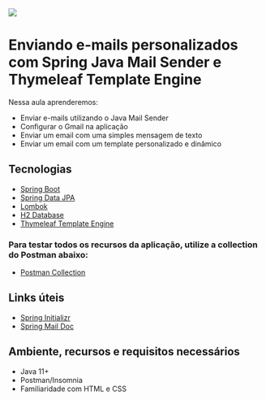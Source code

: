 <img src="https://storage.googleapis.com/golden-wind/experts-club/capa-github.svg" />

# Enviando e-mails personalizados com Spring Java Mail Sender e Thymeleaf Template Engine

Nessa aula aprenderemos:
- Enviar e-mails utilizando o Java Mail Sender
- Configurar o Gmail na aplicação
- Enviar um email com uma simples mensagem de texto
- Enviar um email com um template personalizado e dinâmico

## Tecnologias

- [Spring Boot](https://spring.io/projects/spring-boot)
- [Spring Data JPA](https://spring.io/projects/spring-data-jpa)
- [Lombok](https://projectlombok.org/)
- [H2 Database](https://www.h2database.com/html/quickstart.html)
- [Thymeleaf Template Engine](https://www.thymeleaf.org/documentation.html)

### Para testar todos os recursos da aplicação, utilize a collection do Postman abaixo:

- [Postman Collection](https://www.getpostman.com/collections/232002cdb2886d327069)

## Links úteis

- [Spring Initializr](https://start.spring.io/#!type=maven-project&language=java&platformVersion=2.5.5&packaging=jar&jvmVersion=11&groupId=com.example&artifactId=mailsender&name=spring-mail-sender-thymeleaf&description=Demo%20project%20for%20Java%20Mail%20Sender%20and%20Thymeleaf%20template%20engine&packageName=com.example.mailsender&dependencies=web,devtools,data-jpa,h2,lombok,mail,thymeleaf,validation)
- [Spring Mail Doc](https://docs.spring.io/spring-framework/docs/3.2.x/spring-framework-reference/html/mail.html)

## Ambiente, recursos e requisitos necessários

- Java 11+
- Postman/Insomnia
- Familiaridade com HTML e CSS